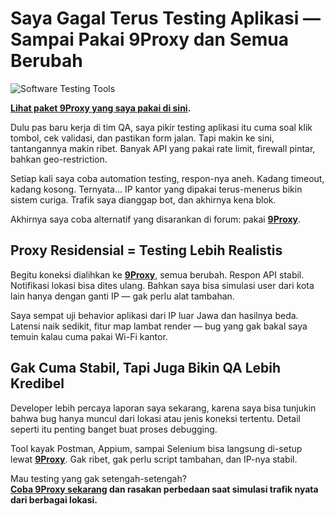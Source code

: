 # Saya Gagal Terus Testing Aplikasi — Sampai Pakai 9Proxy dan Semua Berubah

![Software Testing Tools](https://cdn.prod.website-files.com/619e15d781b21202de206fb5/632abc36530c578d56534b6a_Types-of-Software-Tests-and-What-You-Need-to-Know-About-Them.webp)

**[Lihat paket 9Proxy yang saya pakai di sini](https://the9proxy.short.gy/github-pricing-lily555).**

Dulu pas baru kerja di tim QA, saya pikir testing aplikasi itu cuma soal klik tombol, cek validasi, dan pastikan form jalan. Tapi makin ke sini, tantangannya makin ribet. Banyak API yang pakai rate limit, firewall pintar, bahkan geo-restriction.

Setiap kali saya coba automation testing, respon-nya aneh. Kadang timeout, kadang kosong. Ternyata… IP kantor yang dipakai terus-menerus bikin sistem curiga. Trafik saya dianggap bot, dan akhirnya kena blok.

Akhirnya saya coba alternatif yang disarankan di forum: pakai **[9Proxy](https://the9proxy.short.gy/github-homepage-lily555)**.

## Proxy Residensial = Testing Lebih Realistis

Begitu koneksi dialihkan ke **[9Proxy](https://the9proxy.short.gy/github-homepage-lily555)**, semua berubah. Respon API stabil. Notifikasi lokasi bisa dites ulang. Bahkan saya bisa simulasi user dari kota lain hanya dengan ganti IP — gak perlu alat tambahan.

Saya sempat uji behavior aplikasi dari IP luar Jawa dan hasilnya beda. Latensi naik sedikit, fitur map lambat render — bug yang gak bakal saya temuin kalau cuma pakai Wi-Fi kantor.

## Gak Cuma Stabil, Tapi Juga Bikin QA Lebih Kredibel

Developer lebih percaya laporan saya sekarang, karena saya bisa tunjukin bahwa bug hanya muncul dari lokasi atau jenis koneksi tertentu. Detail seperti itu penting banget buat proses debugging.

Tool kayak Postman, Appium, sampai Selenium bisa langsung di-setup lewat **[9Proxy](https://the9proxy.short.gy/github-homepage-lily555)**. Gak ribet, gak perlu script tambahan, dan IP-nya stabil.

Mau testing yang gak setengah-setengah?  
**[Coba 9Proxy sekarang](https://the9proxy.short.gy/github-homepage-lily555) dan rasakan perbedaan saat simulasi trafik nyata dari berbagai lokasi.**
